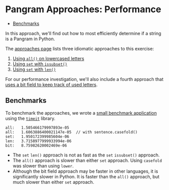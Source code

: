 # Pangram Approaches: Performance

- [Benchmarks](#benchmarks)

In this approach, we'll find out how to most efficiently determine if a string
is a Pangram in Python.

The [approaches page][approaches] lists three idiomatic approaches to this
exercise:

1. [Using `all()` on lowercased letters][approach-all]
2. [Using `set` with `issubset()`][approach-set-issubset]
3. [Using `set` with `len()`][approach-set-len]

For our performance investigation, we'll also include a fourth approach that
[uses a bit field to keep track of used letters][approach-bitfield].

## Benchmarks

To benchmark the approaches, we wrote a [small benchmark
application][benchmark-application] using the [`timeit`][timeit] library.

```text
all:   1.505466179997893e-05
all:   1.6063886400021147e-05  // with sentence.casefold()
set:   1.950172399985604e-06
len:   3.7158977999933994e-06
bit:   8.75982620002469e-06
```

- The `set` `len()` approach is not as fast as the `set` `issubset()` approach.
- The `all()` approach is slower than either `set` approach. Using `casefold`
  was slower than using `lower`.
- Although the bit field approach may be faster in other languages, it is
  significantly slower in Python. It is faster than the `all()` approach, but
  much slower than either `set` approach.

[benchmark-application]:
  https://github.com/exercism/python/blob/main/exercises/practice/pangram/.articles/performance/code/Benchmark.py
[timeit]: https://docs.python.org/3/library/timeit.html
[approaches]: https://exercism.org/tracks/python/exercises/pangram/approaches
[approach-all]:
  https://exercism.org/tracks/python/exercises/pangram/approaches/all
[approach-set-issubset]:
  https://exercism.org/tracks/python/exercises/pangram/approaches/set-issubset
[approach-set-len]:
  https://exercism.org/tracks/python/exercises/pangram/approaches/set-len
[approach-bitfield]:
  https://exercism.org/tracks/python/exercises/pangram/approaches/bitfield
